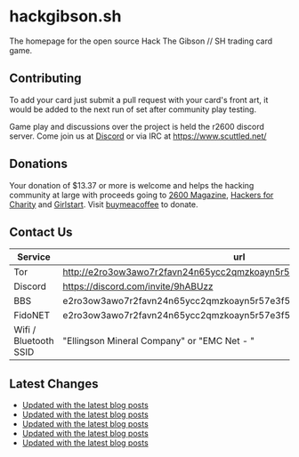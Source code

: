 # hackgibson.sh
The homepage for the open source Hack The Gibson // SH trading card game.


## Contributing

To add your card just submit a pull request with your card's front art, it would be added to the next run of set after community play testing.

Game play and discussions over the project is held the r2600 discord server. Come join us at [Discord](https://discord.com/invite/9hABUzz) or via IRC at https://www.scuttled.net/


## Donations

Your donation of $13.37 or more is welcome and helps the hacking community at large with proceeds going to [2600 Magazine](https://2600.com/), [Hackers for Charity](https://hackersforcharity.org) and [Girlstart](https://girlstart.org).  Visit [buymeacoffee](https://www.buymeacoffee.com/hackgibson.sh) to donate.


## Contact Us

Service | url
-|-
Tor | http://e2ro3ow3awo7r2favn24n65ycc2qmzkoayn5r57e3f56nvjwdcgg32ad.onion
Discord | https://discord.com/invite/9hABUzz
BBS | e2ro3ow3awo7r2favn24n65ycc2qmzkoayn5r57e3f56nvjwdcgg32ad.onion:23
FidoNET | e2ro3ow3awo7r2favn24n65ycc2qmzkoayn5r57e3f56nvjwdcgg32ad.onion:24554
Wifi / Bluetooth SSID | "Ellingson Mineral Company" or "EMC Net - <fidonet address>"

## Latest Changes
<!-- BLOG-POST-LIST:START -->
- [Updated with the latest blog posts](https://github.com/DFW2600/hackgibson.sh/commit/95e1e8cf5b30eca28a68072232aff143e9e8e934)
- [Updated with the latest blog posts](https://github.com/DFW2600/hackgibson.sh/commit/3219bd89b3b43e1af0a45593cb710d55a37844da)
- [Updated with the latest blog posts](https://github.com/DFW2600/hackgibson.sh/commit/dda81c8801d5f7823e72d7b6f4eaf299db976831)
- [Updated with the latest blog posts](https://github.com/DFW2600/hackgibson.sh/commit/01d7cc5cc7af544d51ab7a7f6abb8dd6f2d3d12d)
- [Updated with the latest blog posts](https://github.com/DFW2600/hackgibson.sh/commit/3151732652fca2bbbe83ff0c5339b61adb661cff)
<!-- BLOG-POST-LIST:END -->
